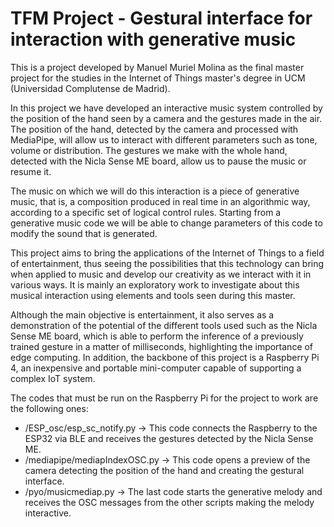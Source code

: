 # TFM Project - Gestural interface for interaction with generative music

This is a project developed by Manuel Muriel Molina as the final master project for the studies in the Internet of Things master's degree in UCM (Universidad Complutense de Madrid).

In this project we have developed an interactive music system controlled by the position of the hand seen by a camera and the gestures made in the air. The position of the hand, detected by the camera and processed with MediaPipe, will allow us to interact with different parameters such as tone, volume or distribution. The gestures we make with the whole hand, detected with the Nicla Sense ME board, allow us to pause the music or resume it.

The music on which we will do this interaction is a piece of generative music, that is, a composition produced in real time in an algorithmic way, according to a specific set of logical control rules. Starting from a generative music code we will be able to change parameters of this code to modify the sound that is generated.

This project aims to bring the applications of the Internet of Things to a field of entertainment, thus seeing the possibilities that this technology can bring when applied to music and develop our creativity as we interact with it in various ways. It is mainly an exploratory work to investigate about this musical interaction using elements and tools seen during this master.

Although the main objective is entertainment, it also serves as a demonstration of the potential of the different tools used such as the Nicla Sense ME board, which is able to perform the inference of a previously trained gesture in a matter of milliseconds, highlighting the importance of edge computing. In addition, the backbone of this project is a Raspberry Pi 4, an inexpensive and portable mini-computer capable of supporting a complex IoT system.

The codes that must be run on the Raspberry Pi for the project to work are the following ones:

 - /ESP_osc/esp_sc_notify.py -> This code connects the Raspberry to the ESP32 via BLE and receives the gestures detected by the Nicla Sense ME.
 - /mediapipe/mediapIndexOSC.py -> This code opens a preview of the camera detecting the position of the hand and creating the gestural interface.
 - /pyo/musicmediap.py -> The last code starts the generative melody and receives the OSC messages from the other scripts making the melody interactive.
